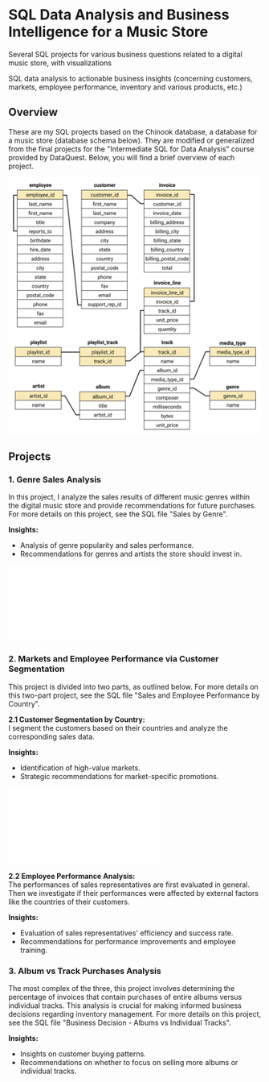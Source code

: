 # SQL Data Analysis and Business Intelligence for a Music Store
Several SQL projects for various business questions related to a digital music store, with visualizations

SQL data analysis to actionable business insights (concerning customers, markets, employee performance, inventory and various products, etc.)

## Overview
These are my SQL projects based on the Chinook database, a database for a music store (database schema below). They are modified or generalized from the final projects for the "Intermediate SQL for Data Analysis" course provided by DataQuest. Below, you will find a brief overview of each project.

![Chinook Database Schema](<chinook-schema.svg>)

## Projects

### 1. Genre Sales Analysis
In this project, I analyze the sales results of different music genres within the digital music store and provide recommendations for future purchases. For more details on this project, see the SQL file "Sales by Genre". 

**Insights:**  
- Analysis of genre popularity and sales performance.
- Recommendations for genres and artists the store should invest in.

![Genre vs Sales Values](<visualization_sales percentages by genre.pdf>)

### 2. Markets and Employee Performance via Customer Segmentation
This project is divided into two parts, as outlined below. For more details on this two-part project, see the SQL file "Sales and Employee Performance by Country". 

**2.1 Customer Segmentation by Country:**  
I segment the customers based on their countries and analyze the corresponding sales data.

**Insights:**  
- Identification of high-value markets.
- Strategic recommendations for market-specific promotions.

![Countries vs Sales Values](<visualization_sales by country.pdf>)

**2.2 Employee Performance Analysis:**  
The performances of sales representatives are first evaluated in general. Then we investigate if their performances were affected by external factors like the countries of their customers. 

**Insights:**  
- Evaluation of sales representatives' efficiency and success rate.
- Recommendations for performance improvements and employee training.

### 3. Album vs Track Purchases Analysis
The most complex of the three, this project involves determining the percentage of invoices that contain purchases of entire albums versus individual tracks. This analysis is crucial for making informed business decisions regarding inventory management. For more details on this project, see the SQL file "Business Decision - Albums vs Individual Tracks". 

**Insights:**  
- Insights on customer buying patterns.
- Recommendations on whether to focus on selling more albums or individual tracks.

